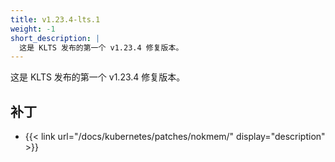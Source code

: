 ```yaml
---
title: v1.23.4-lts.1
weight: -1
short_description: |
  这是 KLTS 发布的第一个 v1.23.4 修复版本。
---
```


这是 KLTS 发布的第一个 v1.23.4 修复版本。

## 补丁

- {{< link url="/docs/kubernetes/patches/nokmem/" display="description" >}}
